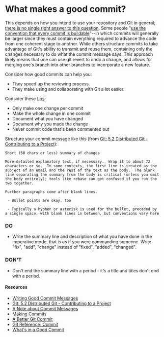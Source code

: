 # What makes a good commit?

This depends on how you intend to use your repository and Git in general; [there is no single right answer to this question](http://chimera.labs.oreilly.com/books/1230000000561/ch03.html#_what_makes_a_good_commit).  Some people "[use the convention that every commit is buildable](http://chimera.labs.oreilly.com/books/1230000000561/ch03.html#_what_makes_a_good_commit)"--in which commits will generally be larger since they must contain everything required to advance the code from one coherent stage to another.  While others structure commits to take advantage of Git's ability to transmit and reuse them, containing only the changes necessary to do what the commit message says.   This approach likely means that one can use git revert to undo a change, and allows for merging one's branch into other branches to incorporate a new feature.

Consider how good commits can help you:

- They speed up the reviewing process.
- They make using and collaborating with Git a lot easier.

Consider these [tips](http://dev.solita.fi/2013/07/04/whats-in-a-good-commit.html):

- Only make one change per commit
- Make the whole change in one commit
- Document what you have changed
- Document why you made the change
- Never commit code that's been commented out

Structure your commit message like this (from [Git: 5.2 Distributed Git - Contributing to a Project](http://git-scm.com/book/ch5-2.html)):

```
Short (50 chars or less) summary of changes

More detailed explanatory text, if necessary.  Wrap it to about 72 characters or so.  In some contexts, the first line is treated as the subject of an email and the rest of the text as the body.  The blank line separating the summary from the body is critical (unless you omit the body entirely); tools like rebase can get confused if you run the two together.

Further paragraphs come after blank lines.

 - Bullet points are okay, too

 - Typically a hyphen or asterisk is used for the bullet, preceded by a single space, with blank lines in between, but conventions vary here
```

### DO
- Write the summary line and description of what you have done in the imperative mode, that is as if you were commanding someone. Write "fix", "add", "change" instead of "fixed", "added", "changed".


### DON'T
- Don't end the summary line with a period - it's a title and titles don't end with a period.


#### Resources

- [Writing Good Commit Messages](https://github.com/erlang/otp/wiki/Writing-good-commit-messages)
- [Git: 5.2 Distributed Git - Contributing to a Project](http://git-scm.com/book/ch5-2.html)
- [A Note about Commit Messages](http://tbaggery.com/2008/04/19/a-note-about-git-commit-messages.html)
- [Making Commits](http://chimera.labs.oreilly.com/books/1230000000561/ch03.html#commit-messages)
- [A Better Git Commit](http://web-design-weekly.com/2013/09/01/a-better-git-commit/)
- [Git Reference: Commit](http://gitref.org/basic/#commit)
- [What's in a Good Commit](http://dev.solita.fi/2013/07/04/whats-in-a-good-commit.html)